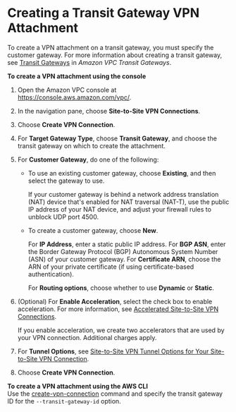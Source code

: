 # Creating a Transit Gateway VPN Attachment<a name="create-tgw-vpn-attachment"></a>

To create a VPN attachment on a transit gateway, you must specify the customer gateway\. For more information about creating a transit gateway, see [Transit Gateways](https://docs.aws.amazon.com/vpc/latest/tgw/tgw-transit-gateways.html) in *Amazon VPC Transit Gateways*\.

**To create a VPN attachment using the console**

1. Open the Amazon VPC console at [https://console\.aws\.amazon\.com/vpc/](https://console.aws.amazon.com/vpc/)\.

1. In the navigation pane, choose **Site\-to\-Site VPN Connections**\.

1. Choose **Create VPN Connection**\.

1. For **Target Gateway Type**, choose **Transit Gateway**, and choose the transit gateway on which to create the attachment\.

1. For **Customer Gateway**, do one of the following:
   + To use an existing customer gateway, choose **Existing**, and then select the gateway to use\.

     If your customer gateway is behind a network address translation \(NAT\) device that's enabled for NAT traversal \(NAT\-T\), use the public IP address of your NAT device, and adjust your firewall rules to unblock UDP port 4500\.
   + To create a customer gateway, choose **New**\. 

     For **IP Address**, enter a static public IP address\. For **BGP ASN**, enter the Border Gateway Protocol \(BGP\) Autonomous System Number \(ASN\) of your customer gateway\. For **Certificate ARN**, choose the ARN of your private certificate \(if using certificate\-based authentication\)\.

     For **Routing options**, choose whether to use **Dynamic** or **Static**\.

1. \(Optional\) For **Enable Acceleration**, select the check box to enable acceleration\. For more information, see [Accelerated Site\-to\-Site VPN Connections](accelerated-vpn.md)\.

   If you enable acceleration, we create two accelerators that are used by your VPN connection\. Additional charges apply\.

1. For **Tunnel Options**, see [Site\-to\-Site VPN Tunnel Options for Your Site\-to\-Site VPN Connection](VPNTunnels.md)\.

1. Choose **Create VPN Connection**\.

**To create a VPN attachment using the AWS CLI**  
Use the [create\-vpn\-connection](https://docs.aws.amazon.com/cli/latest/reference/ec2/create-vpn-connection.html) command and specify the transit gateway ID for the `--transit-gateway-id` option\.